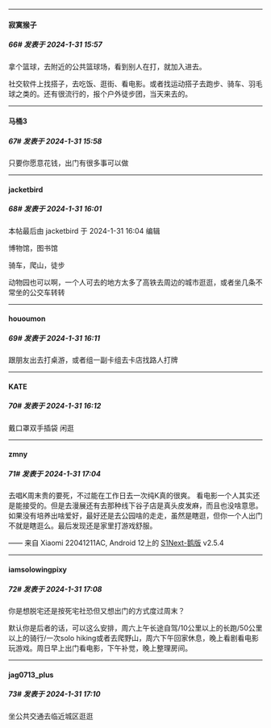 
*****

####  寂寞猴子  
##### 66#       发表于 2024-1-31 15:57

拿个篮球，去附近的公共篮球场，看到别人在打，就加入进去。

社交软件上找搭子，去吃饭、逛街、看电影。或者找运动搭子去跑步、骑车、羽毛球之类的。还有很流行的，报个户外徒步团，当天来去的。

*****

####  马桶3  
##### 67#       发表于 2024-1-31 15:58

只要你愿意花钱，出门有很多事可以做

*****

####  jacketbird  
##### 68#       发表于 2024-1-31 16:01

 本帖最后由 jacketbird 于 2024-1-31 16:04 编辑 

博物馆，图书馆

骑车，爬山，徒步

动物园也可以啊，一个人可去的地方太多了高铁去周边的城市逛逛，或者坐几条不常坐的公交车转转


*****

####  hououmon  
##### 69#       发表于 2024-1-31 16:11

跟朋友出去打桌游，或者组一副卡组去卡店找路人打牌

*****

####  KATE  
##### 70#       发表于 2024-1-31 16:12

戴口罩双手插袋 闲逛


*****

####  zmny  
##### 71#       发表于 2024-1-31 17:04

去唱K周末贵的要死，不过能在工作日去一次纯K真的很爽。
看电影一个人其实还是能接受的。但是去漫展还有去那种线下谷子店是真头皮发麻，而且也没啥意思。
如果没有培养出啥爱好，最好还是去公园啥的走走，虽然是瞎逛，但你一个人出门不就是瞎逛么。最后发现还是家里打游戏舒服。

—— 来自 Xiaomi 22041211AC, Android 12上的 [S1Next-鹅版](https://github.com/ykrank/S1-Next/releases) v2.5.4

*****

####  iamsolowingpixy  
##### 72#       发表于 2024-1-31 17:08

你是想脱宅还是按死宅社恐但又想出门的方式度过周末？

默认你是后者的话，可以这么安排，周六上午长途自驾/10公里以上的长跑/50公里以上的骑行/一次solo hiking或者去爬野山，周六下午回家休息，晚上看剧看电影玩游戏。周日早上出门看电影，下午补觉，晚上整理房间。

*****

####  jag0713_plus  
##### 73#       发表于 2024-1-31 17:10

坐公共交通去临近城区逛逛

